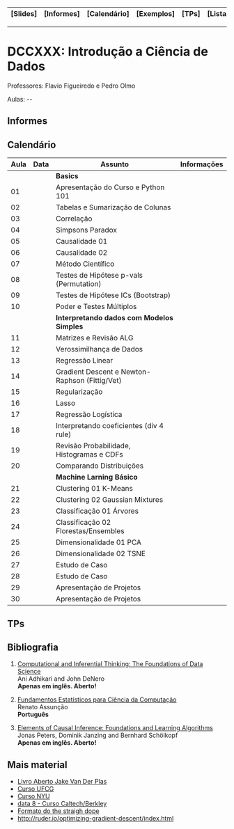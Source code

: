 | [Slides] | [Informes] | [Calendário] | [Exemplos] | [TPs] | [Listas] | [Bibliografia] |
|----------|------------|--------------|------------|-------|----------|----------------|
- - -

# DCCXXX: Introdução a Ciência de Dados

Professores: Flavio Figueiredo e Pedro Olmo

Aulas: --

## Informes

## Calendário

| Aula | Data     | **Assunto**                                    | Informações  |
|------|----------|------------------------------------------------|--------------|
|      |          | **Basics**                                     |              |
| 01   |          | Apresentação do Curso e Python 101             |              |
| 02   |          | Tabelas e Sumarização de Colunas               |              |
| 03   |          | Correlação                                     |              |
| 04   |          | Simpsons Paradox                               |              |
| 05   |          | Causalidade 01                                 |              |
| 06   |          | Causalidade 02                                 |              |
| 07   |          | Método Científico                              |              |
| 08   |          | Testes de Hipótese p-vals (Permutation)        |              |
| 09   |          | Testes de Hipótese ICs (Bootstrap)             |              |
| 10   |          | Poder e Testes Múltiplos                       |              |
|      |          | **Interpretando dados com Modelos Simples**    |              |
| 11   |          | Matrizes e Revisão ALG                         |              |
| 12   |          | Verossimilhança de Dados                       |              |
| 13   |          | Regressão Linear                               |              |
| 14   |          | Gradient Descent e Newton-Raphson (Fittig/Vet) |              |
| 15   |          | Regularização                                  |              |
| 16   |          | Lasso                                          |              |
| 17   |          | Regressão Logística                            |              |
| 18   |          | Interpretando coeficientes (div 4 rule)        |              |
| 19   |          | Revisão Probabilidade, Histogramas e CDFs      |              |
| 20   |          | Comparando Distribuições                       |              |
|      |          | **Machine Larning Básico**                     |              |
| 21   |          | Clustering 01 K-Means                          |              |
| 22   |          | Clustering 02 Gaussian Mixtures                |              |
| 23   |          | Classificação 01 Árvores                       |              |
| 24   |          | Classificação 02 Florestas/Ensembles           |              |
| 25   |          | Dimensionalidade 01 PCA                        |              |
| 26   |          | Dimensionalidade 02 TSNE                       |              |
| 27   |          | Estudo de Caso                                 |              |
| 28   |          | Estudo de Caso                                 |              |
| 29   |          | Apresentação de Projetos                       |              |
| 30   |          | Apresentação de Projetos                       |              |

## TPs


## Bibliografia

  1. [Computational and Inferential Thinking: The Foundations of Data Science](http://www.inferentialthinking.com/) <br>
     Ani Adhikari and John DeNero <br>
     **Apenas em inglês. Aberto!**

  1. [Fundamentos Estatísticos para Ciência da Computação](http://homepages.dcc.ufmg.br/~assuncao/EstatCC/FECD.pdf) <br>
     Renato Assunção <br>
     **Português**
     
  1. [Elements of Causal Inference: Foundations and Learning Algorithms ](http://www.math.ku.dk/~peters/elements.html) <br>
     Jonas Peters, Dominik Janzing and Bernhard Schölkopf  <br>
     **Apenas em inglês. Aberto!**

## Mais material

- [Livro Aberto Jake Van Der Plas](https://github.com/jakevdp/PythonDataScienceHandbook)
- [Curso UFCG](https://github.com/nazareno/ciencia-de-dados-1)
- [Curso NYU](https://github.com/briandalessandro/DataScienceCourse)
- [data 8 - Curso Caltech/Berkley](http://data8.org/)
- [Formato do the straigh dope](https://github.com/zackchase/mxnet-the-straight-dope)
- http://ruder.io/optimizing-gradient-descent/index.html
